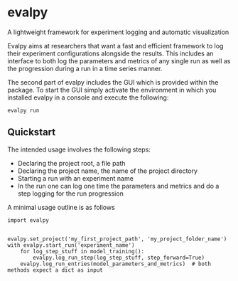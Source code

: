 # evalpy
A lightweight framework for experiment logging and automatic visualization

Evalpy aims at researchers that want a fast and efficient framework to log their experiment configurations alongside
the results. This includes an interface to both log the parameters and metrics of any single run as well as the progression during a run
in a time series manner.

The second part of evalpy includes the GUI which is provided within the package.
To start the GUI simply activate the environment in which you installed evalpy in a console
and execute the following:

    evalpy run
    
Quickstart
-------------------------------

The intended usage involves the following steps:


- Declaring the project root, a file path
- Declaring the project name, the name of the project directory
- Starting a run with an experiment name
- In the run one can log one time the parameters and metrics 
and do a step logging for the run progression

A minimal usage outline is as follows

    import evalpy
    
    
    evalpy.set_project('my_first_project_path', 'my_project_folder_name')
    with evalpy.start_run('experiment_name')
        for log_step_stuff in model_training():
            evalpy.log_run_step(log_step_stuff, step_forward=True)  
        evalpy.log_run_entries(model_parameters_and_metrics)  # both methods expect a dict as input